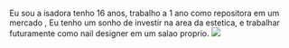 Eu sou a isadora tenho 16 anos, trabalho a 1 ano como repositora em um mercado ,
Eu tenho um sonho de investir na area da estetica, e trabalhar futuramente como nail designer em um salao proprio.
![](https://tenor.com/pt-BR/view/slay-polish-slay-abselute-slay-borshy-gif-17909456202237277083)

